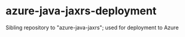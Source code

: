 # azure-java-jaxrs-deployment
Sibling repository to "azure-java-jaxrs"; used for deployment to Azure
